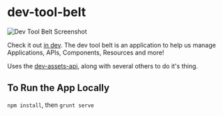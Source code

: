 # dev-tool-belt

![Dev Tool Belt Screenshot](https://github.wwt.com/raw/custom-apps/dev-tool-belt/master/screenshot.png)

Check it out [in dev](https://dev-tool-belt.apps-dev.wwt.com/).
The dev tool belt is an application to help us manage Applications, APIs, Components, Resources and more!

Uses the [dev-assets-api](https://github.wwt.com/custom-apps/dev-assets-api), along with several others to do it's thing.

## To Run the App Locally
`npm install`, then `grunt serve`
